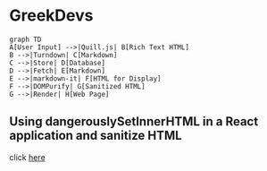 # GreekDevs

```mermaid
graph TD
A[User Input] -->|Quill.js| B[Rich Text HTML]
B -->|Turndown| C[Markdown]
C -->|Store| D[Database]
D -->|Fetch| E[Markdown]
E -->|markdown-it| F[HTML for Display]
F -->|DOMPurify| G[Sanitized HTML]
G -->|Render| H[Web Page]
```

## Using dangerouslySetInnerHTML in a React application and sanitize HTML

click [here](https://blog.logrocket.com/using-dangerouslysetinnerhtml-react-application/)
